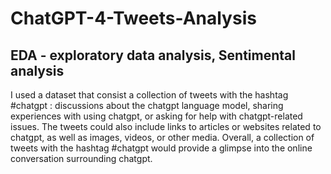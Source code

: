 # ChatGPT-4-Tweets-Analysis

## EDA - exploratory data analysis, Sentimental analysis 

I used a dataset that consist a collection of tweets with the hashtag #chatgpt : discussions about the chatgpt language model, sharing experiences with using chatgpt, or asking for help with chatgpt-related issues. The tweets could also include links to articles or websites related to chatgpt, as well as images, videos, or other media. Overall, a collection of tweets with the hashtag #chatgpt would provide a glimpse into the online conversation surrounding chatgpt.
